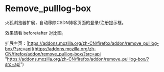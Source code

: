# Remove_pulllog-box
火狐浏览器扩展，自动移除CSDN博客页面的登录/注册提示框。

效果请看 before/after 对比图。

扩展主页：[https://addons.mozilla.org/zh-CN/firefox/addon/remove_pulllog-box/?src=api](https://addons.mozilla.org/zh-CN/firefox/addon/remove_pulllog-box/?src=api "https://addons.mozilla.org/zh-CN/firefox/addon/remove_pulllog-box/?src=api")